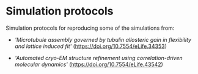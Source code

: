 # Simulation protocols
Simulation protocols for reproducing some of the simulations from:

- *'Microtubule assembly governed by tubulin allosteric gain in flexibility and lattice induced fit'* (https://doi.org/10.7554/eLife.34353)

- *'Automated cryo-EM structure refinement using correlation-driven molecular dynamics'* (https://doi.org/10.7554/eLife.43542)
